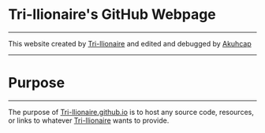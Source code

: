# Tri-llionaire's GitHub Webpage
<hr>
<p>This website created by <a href="https://github.com/tri-llionaire">Tri-llionaire</a> and edited and debugged by <a href="https://github.com/akuhcap">Akuhcap</a></p>
<hr>
<h1>Purpose</h1>
<hr>
<p>The purpose of <a href="https://tri-llionaire.github.io">Tri-llionaire.github.io</a> is to host any source code, resources, or links to whatever <a href="https://github.com/tri-llionaire">Tri-llionaire</a> wants to provide.
